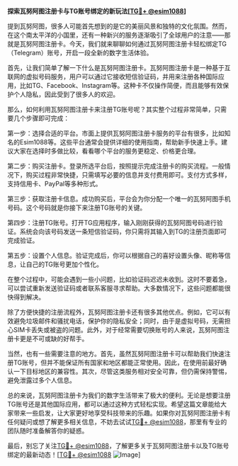 **探索瓦努阿图注册卡与TG账号绑定的新玩法[[TG💪+ @esim1088](https://t.me/s/esim1088)]**

提到瓦努阿图，很多人可能首先想到的是它的美丽风景和独特的文化氛围。然而，在这个南太平洋的小国里，还有一种新兴的服务逐渐吸引了全球用户的注意——那就是瓦努阿图注册卡。今天，我们就来聊聊如何通过瓦努阿图注册卡轻松绑定TG（Telegram）账号，开启一段全新的数字生活体验。

首先，让我们简单了解一下什么是瓦努阿图注册卡。瓦努阿图注册卡是一种基于互联网的虚拟号码服务，用户可以通过它接收短信验证码，并用来注册各种国际应用，比如TG、Facebook、Instagram等。这种卡不仅操作简便，而且能够有效保护个人隐私，因此受到了很多人的欢迎。

那么，如何利用瓦努阿图注册卡来注册TG账号呢？其实整个过程非常简单，只需要几个步骤即可完成：

第一步：选择合适的平台。市面上提供瓦努阿图注册卡服务的平台有很多，比如知名的Esim1088等。这些平台通常会提供详细的使用指南，帮助新手快速上手。建议大家在选择时多做比较，看看哪个平台的服务更稳定、价格更合理。

第二步：购买注册卡。登录所选平台后，按照提示完成注册卡的购买流程。一般情况下，购买过程非常快捷，只需填写必要的信息并支付费用即可。支付方式多样，支持信用卡、PayPal等多种形式。

第三步：获取注册卡信息。成功购买后，平台会为你分配一个唯一的瓦努阿图手机号码。这个号码就是你接下来注册TG账号的关键。

第四步：注册TG账号。打开TG应用程序，输入刚刚获得的瓦努阿图号码进行验证。系统会向该号码发送一条短信验证码，你只需将其输入到TG的注册页面即可完成验证。

第五步：设置个人信息。验证完成后，你可以根据自己的喜好设置头像、昵称等信息，让自己的TG账号更加个性化。

在整个过程中，可能会遇到一些小问题，比如验证码迟迟未收到。这时不要着急，可以尝试重新发送验证码或者联系客服寻求帮助。大多数情况下，这些问题都能很快得到解决。

除了方便快捷的注册流程外，瓦努阿图注册卡还有很多其他优点。例如，它可以有效避免垃圾邮件和骚扰电话，保护你的隐私安全；同时，由于是虚拟号码，无需担心SIM卡丢失或被盗的问题。此外，对于经常需要切换账号的人来说，瓦努阿图注册卡更是不可或缺的好帮手。

当然，也有一些需要注意的地方。首先，虽然瓦努阿图注册卡可以帮助我们快速注册TG账号，但并不能保证所有国家和地区都能正常使用。因此，在使用前最好确认一下目标地区的兼容性。其次，尽管这类服务相对安全可靠，但仍需保持警惕，避免泄露过多个人信息。

总的来说，瓦努阿图注册卡为我们的数字生活带来了极大的便利。无论是想要注册TG账号还是其他国际应用，都可以通过这种方式轻松实现。希望这篇文章能给大家带来一些启发，让大家更好地享受科技带来的乐趣。如果你对瓦努阿图注册卡有任何疑问或想了解更多相关信息，不妨去试试[TG💪+ @esim1088](https://t.me/s/esim1088)，那里有专业的团队随时准备解答你的疑惑。

最后，别忘了关注[TG💪+ @esim1088](https://t.me/s/esim1088)，了解更多关于瓦努阿图注册卡以及TG账号绑定的最新动态！[[TG💪+ @esim1088](https://t.me/s/esim1088) ![Image](https://i.postimg.cc/4NQfJmqS/Snipaste-2025-05-13-00-14-12.png)]